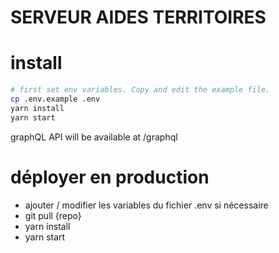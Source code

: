# SERVEUR AIDES TERRITOIRES

# install

```sh
# first set env variables. Copy and edit the example file.
cp .env.example .env
yarn install
yarn start
```

graphQL API will be available at /graphql

# déployer en production

* ajouter / modifier les variables du fichier .env si nécessaire
* git pull {repo}
* yarn install
* yarn start
